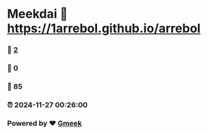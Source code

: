 # Meekdai :link: https://1arrebol.github.io/arrebol 
### :page_facing_up: [2](https://1arrebol.github.io/arrebol/tag.html) 
### :speech_balloon: 0 
### :hibiscus: 85 
### :alarm_clock: 2024-11-27 00:26:00 
### Powered by :heart: [Gmeek](https://github.com/Meekdai/Gmeek)
